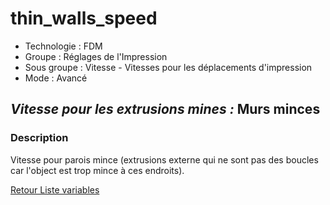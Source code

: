 # thin_walls_speed

* Technologie : FDM
* Groupe : Réglages de l'Impression
* Sous groupe : Vitesse - Vitesses pour les déplacements d'impression
* Mode : Avancé

## *Vitesse pour les extrusions mines :* Murs minces

### Description

Vitesse pour parois mince (extrusions externe qui ne sont pas des boucles car l'object est trop mince à ces endroits).

[Retour Liste variables](variable_list.md)